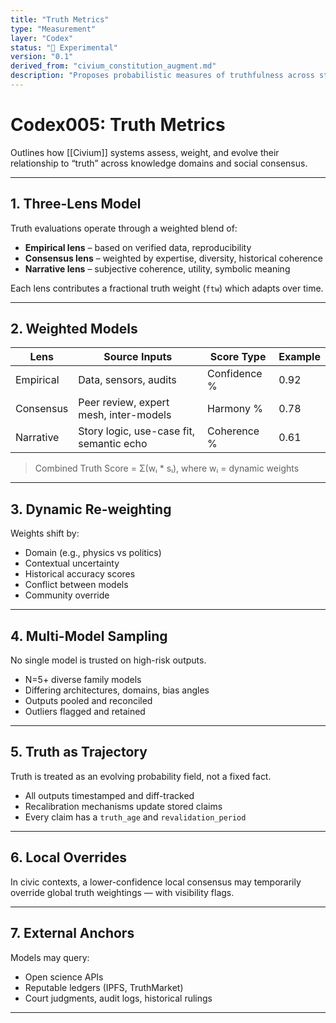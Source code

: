 ```yaml
---
title: "Truth Metrics"
type: "Measurement"
layer: "Codex"
status: "🔬 Experimental"
version: "0.1"
derived_from: "civium_constitution_augment.md"
description: "Proposes probabilistic measures of truthfulness across statements and actors."
---
```

<!--
metadata:
  id: codex005-truth-metrics
  derived_from: [1]
  status: active
-->

# Codex005: Truth Metrics

Outlines how [[Civium]] systems assess, weight, and evolve their relationship to “truth” across knowledge domains and social consensus.

---

## 1. Three-Lens Model

Truth evaluations operate through a weighted blend of:

- **Empirical lens** – based on verified data, reproducibility
- **Consensus lens** – weighted by expertise, diversity, historical coherence
- **Narrative lens** – subjective coherence, utility, symbolic meaning

Each lens contributes a fractional truth weight (`ftw`) which adapts over time.

---

## 2. Weighted Models

| Lens        | Source Inputs                           | Score Type   | Example |
|-------------|------------------------------------------|--------------|---------|
| Empirical   | Data, sensors, audits                    | Confidence % | 0.92    |
| Consensus   | Peer review, expert mesh, inter-models   | Harmony %    | 0.78    |
| Narrative   | Story logic, use-case fit, semantic echo | Coherence %  | 0.61    |

> Combined Truth Score = Σ(wᵢ * sᵢ), where wᵢ = dynamic weights

---

## 3. Dynamic Re-weighting

Weights shift by:

- Domain (e.g., physics vs politics)
- Contextual uncertainty
- Historical accuracy scores
- Conflict between models
- Community override

---

## 4. Multi-Model Sampling

No single model is trusted on high-risk outputs.

- N=5+ diverse family models
- Differing architectures, domains, bias angles
- Outputs pooled and reconciled
- Outliers flagged and retained

---

## 5. Truth as Trajectory

Truth is treated as an evolving probability field, not a fixed fact.

- All outputs timestamped and diff-tracked
- Recalibration mechanisms update stored claims
- Every claim has a `truth_age` and `revalidation_period`

---

## 6. Local Overrides

In civic contexts, a lower-confidence local consensus may temporarily override global truth weightings — with visibility flags.

---

## 7. External Anchors

Models may query:

- Open science APIs
- Reputable ledgers (IPFS, TruthMarket)
- Court judgments, audit logs, historical rulings

---

[tags]: # (truth evaluation scoring epistemology civium AI consensus post-fact age)
